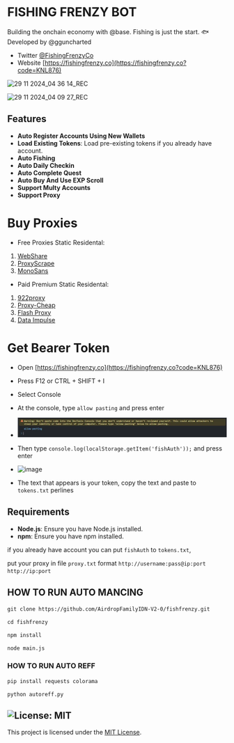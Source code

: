 # FISHING FRENZY BOT

Building the onchain economy with @base. Fishing is just the start. 🐟 Developed by @gguncharted

- Twitter [@FishingFrenzyCo](https://x.com/fishingfrenzyco)
- Website [https://fishingfrenzy.co](https://fishingfrenzy.co?code=KNL876)

![29 11 2024_04 36 14_REC](https://github.com/user-attachments/assets/519e5319-2777-41a8-b864-a9cad462dee4)

![29 11 2024_04 09 27_REC](https://github.com/user-attachments/assets/64bc9071-1101-46f3-9f35-f743b272609f)

## Features

- **Auto Register Accounts Using New Wallets**
- **Load Existing Tokens**: Load pre-existing tokens if you already have account.
- **Auto Fishing**
- **Auto Daily Checkin**
- **Auto Complete Quest**
- **Auto Buy And Use EXP Scroll**
- **Support Multy Accounts**
- **Support Proxy**

# Buy Proxies
- Free Proxies Static Residental: 
1. [WebShare](https://www.webshare.io/?referral_code=mbwik5fbeoao)
2. [ProxyScrape](https://proxyscrape.com/?ref=yty0njq)
3. [MonoSans](https://github.com/monosans/proxy-list)

- Paid Premium Static Residental:
1. [922proxy](https://www.922proxy.com/register?inviter_code=cf95a585)
2. [Proxy-Cheap](https://app.proxy-cheap.com/r/MmMWVu)
3. [Flash Proxy](https://www.flashproxy.io/auth/register?r=dd4050a1-52e7-4fe0-a26b-e1487039e010)
4. [Data Impulse](https://dataimpulse.com/?aff=70583)

# Get Bearer Token
- Open [https://fishingfrenzy.co](https://fishingfrenzy.co?code=KNL876)
- Press F12 or CTRL + SHIFT + I
- Select Console
- At the console, type ```allow pasting``` and press enter
- ![0001](https://github.com/im-hanzou/getgrass_bot/blob/main/pasting.JPG)

- Then type ``console.log(localStorage.getItem('fishAuth'));`` and press enter
- ![image](https://github.com/user-attachments/assets/5c10dbe3-b909-48eb-aa0d-fa5136c63429)

- The text that appears is your token, copy the text and paste to ``tokens.txt`` perlines

## Requirements
- **Node.js**: Ensure you have Node.js installed.
- **npm**: Ensure you have npm installed.

if you already have account you can put `fishAuth` to `tokens.txt`,

put your proxy in file `proxy.txt` format `http://username:pass@ip:port` `http://ip:port`

## HOW TO RUN AUTO MANCING

   ```
   git clone https://github.com/AirdropFamilyIDN-V2-0/fishfrenzy.git
   ```
   ```
   cd fishfrenzy
   ```
   ```
   npm install
   ```
   ```
   node main.js
   ```

   
### HOW TO RUN AUTO REFF
  ```
  pip install requests colorama
  ```
  ```
  python autoreff.py
  ```
  
  
## ![License: MIT](https://img.shields.io/badge/License-MIT-yellow.svg)

This project is licensed under the [MIT License](LICENSE).
